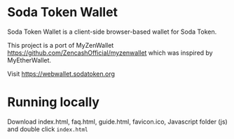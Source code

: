 # Soda Token Wallet

Soda Token Wallet is a client-side browser-based wallet for Soda Token.

This project is a port of MyZenWallet https://github.com/ZencashOfficial/myzenwallet which was inspired by MyEtherWallet.

Visit https://webwallet.sodatoken.org

# Running locally
Download index.html, faq.html, guide.html, favicon.ico, Javascript folder (js) and double click `index.html`


